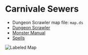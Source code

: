 Carnivale Sewers
================

* Dungeon Scrawler map file: `map.ds`
* [Dungeon Scrawler](https://probabletrain.itch.io/dungeon-scrawl)
* [Monster Manual](https://donjon.bin.sh/5e/monsters/)
* [Spells](https://colinmarc.com/dndspells/)

![Labeled Map](./map-labeled.png)